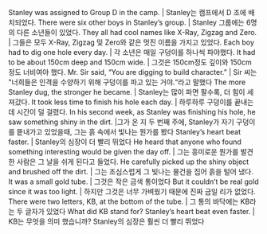 Stanley was assigned to Group D in the camp.	| Stanley는 캠프에서 D 조에 배치되었다.
There were six other boys in Stanley’s group.	| Stanley 그룹에는 6명의 다른 소년들이 있었다. 
They all had cool names like X-Ray, Zigzag and Zero.	| 그들은 모두 X-Ray, Zigzag 및 Zero와 같은 멋진 이름을 가지고 있었다. 
Each boy had to dig one hole every day.	| 각 소년은 매일 구덩이를 하나씩 파야했다. 
It had to be about 150cm deep and 150cm wide.	| 그것은 150cm정도 깊이와 150cm 정도 너비여야 했다.
Mr. Sir said, “You are digging to build character.”	| Sir 씨는 "너희들은 인격을 수양하기 위해 구덩이를 파고 있는 거야.“라고 말했다
The more Stanley dug, the stronger he became.	| Stanley는 많이 파면 팔수록, 더 힘이 세져갔다.
It took less time to finish his hole each day.	| 하루하루 구덩이를 끝내는 데 시간이 덜 걸렸다.
In his second week, as Stanley was finishing his hole, he saw something shiny in the dirt.	|그가 온 지 두 번째 주에, Stanley가 자기 구덩이를 띁내가고 있었을때, 그는 흙 속에서 빛나는 뭔가를 봤다
Stanley’s heart beat faster.	| Stanley의 심장이 더 빨리 뛰었다 
He heard that anyone who found something interesting would be given the day off.	| 그는 흥미로운 뭔가를 발견한 사람은 그 날을 쉬게 된다고 들었다.
He carefully picked up the shiny object and brushed off the dirt.	| 그는 조심스럽게 그 빛나는 물건을 집어 흙을 털어 냈다. 
It was a small gold tube.	| 그것은 작은 금색 통이었다
But it couldn’t be real gold since it was too light.	| 하지만 그것은 너무 가벼웠기 때문에 진짜 금일 리가 없었다.
There were two letters, KB, at the bottom of the tube.	| 그 통의 바닥에는 KB라는 두 글자가 있었다
What did KB stand for? Stanley’s heart beat even faster.	| KB는 무엇을 의미 했습니까? Stanley의 심장은 훨씬 더 빨리 뛰었다